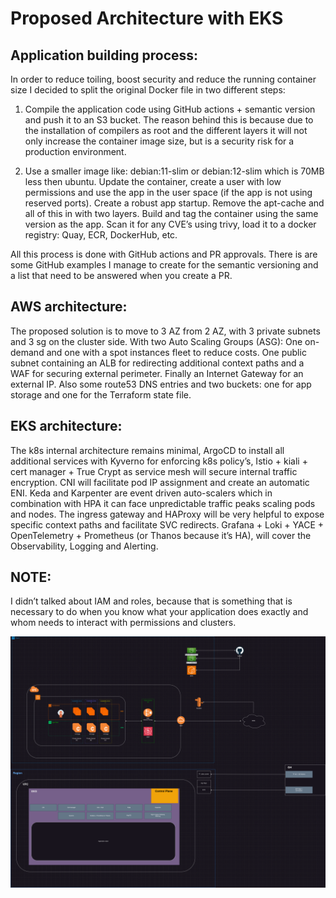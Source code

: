 # Proposed Architecture with EKS

## Application building process:
   In order to reduce toiling, boost security and reduce the running container size I decided to split the original Docker file in two different steps:
   
   1. Compile the application code using GitHub actions + semantic version and push it to an S3 bucket. 
           The reason behind this is because due to the installation of compilers as root and the different layers it will not only increase the container image size, but is a security risk for a production environment.
      
   2. Use a smaller image like: debian:11-slim or debian:12-slim which is 70MB less then ubuntu. Update the container, create a user with low permissions and use the app in the user space (if the app is not using reserved ports). Create a 
           robust app startup. Remove the apt-cache and all of this in with two layers. Build and tag the container using the same version as the app. Scan it for any CVE’s using trivy, load it to a docker registry: Quay, ECR, DockerHub, etc.
      
   All this process is done with GitHub actions and PR approvals. There is are some GitHub examples I manage to create for the semantic versioning and a list that need to be answered when you create a PR.


## AWS architecture:
  The proposed solution is to move to 3 AZ from 2 AZ, with 3 private subnets and 3 sg on the cluster side. With two Auto Scaling Groups (ASG): One on-demand and one with a spot instances fleet to reduce costs. One public subnet containing an ALB for redirecting additional context paths and a WAF for securing external perimeter. Finally an Internet Gateway for an external IP. Also some route53 DNS entries and two buckets: one for app storage and one for the Terraform state file.

## EKS architecture: 
   The k8s internal architecture remains minimal, ArgoCD to install all additional services with Kyverno for enforcing k8s policy’s, Istio + kiali + cert manager + True Crypt as service mesh will secure internal traffic encryption. CNI will facilitate pod IP assignment and create an automatic ENI. Keda and Karpenter are event driven auto-scalers which in combination with HPA it can face unpredictable traffic peaks scaling pods and nodes. The ingress gateway and HAProxy will be very helpful to expose specific context paths and facilitate SVC redirects. Grafana + Loki + YACE + OpenTelemetry + Prometheus (or Thanos because it’s HA), will cover the Observability, Logging and Alerting.

## NOTE:
  I didn’t talked about IAM and roles, because that is something that is necessary to do when you know what your application does exactly and whom needs to interact with permissions and clusters.

       

![Alt text](images/architecture_EKS_Solution_Architecture.png)
